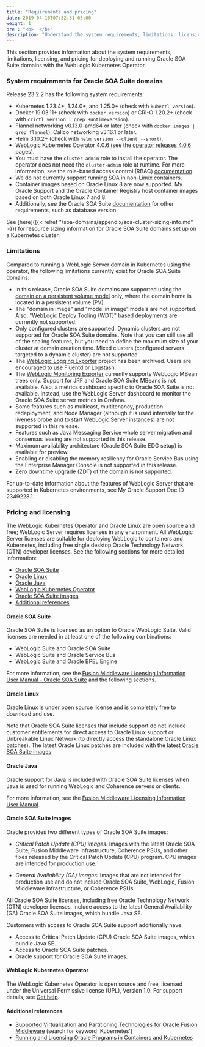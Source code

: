```yaml
---
title: "Requirements and pricing"
date: 2019-04-18T07:32:31-05:00
weight: 1
pre : "<b>  </b>"
description: "Understand the system requirements, limitations, licensing, and pricing for deploying and running Oracle SOA Suite domains with the WebLogic Kubernetes Operator, including the SOA cluster sizing."
---
```


This section provides information about the system requirements, limitations, licensing, and pricing for deploying and running Oracle SOA Suite domains with the WebLogic Kubernetes Operator.

### System requirements for Oracle SOA Suite domains

Release 23.2.2 has the following system requirements:

* Kubernetes 1.23.4+, 1.24.0+, and 1.25.0+ (check with `kubectl version`).
* Docker 19.03.11+ (check with `docker version`) or CRI-O 1.20.2+ (check with `crictl version | grep RuntimeVersion`).
* Flannel networking v0.13.0-amd64 or later (check with `docker images | grep flannel`), Calico networking v3.16.1 or later.
* Helm 3.10.2+ (check with `helm version --client --short`).
* WebLogic Kubernetes Operator 4.0.6 (see the [operator releases 4.0.6](https://github.com/oracle/weblogic-kubernetes-operator/releases/tag/v4.0.6) pages).
* You must have the `cluster-admin` role to install the operator. The operator does not need the `cluster-admin` role at runtime.
  For more information, see the role-based access control (RBAC) [documentation](https://oracle.github.io/weblogic-kubernetes-operator/security/rbac/).
* We do not currently support running SOA in non-Linux containers.
* Container images based on Oracle Linux 8 are now supported. My Oracle Support and the Oracle Container Registry host container images based on both Oracle Linux 7 and 8.
* Additionally, see the Oracle SOA Suite [documentation](https://docs.oracle.com/en/middleware/fusion-middleware/12.2.1.4/insoa/preparing-install-and-configure-product.html#GUID-E2D4D481-BE80-4600-8078-FD9C03A30210) for other requirements, such as database version.

See [here]({{< relref "/soa-domains/appendix/soa-cluster-sizing-info.md" >}}) for resource sizing information for Oracle SOA Suite domains set up on a Kubernetes cluster.

### Limitations

Compared to running a WebLogic Server domain in Kubernetes using the operator, the
following limitations currently exist for Oracle SOA Suite domains:

* In this release, Oracle SOA Suite domains are supported using the
[domain on a persistent volume model](https://oracle.github.io/weblogic-kubernetes-operator/managing-domains/choosing-a-model/) only, where the domain home is located in a persistent volume (PV).
* The "domain in image" and "model in image" models are not supported. Also, "WebLogic Deploy Tooling (WDT)" based deployments are currently not supported.   
* Only configured clusters are supported.  Dynamic clusters are not supported for
  Oracle SOA Suite domains.  Note that you can still use all of the scaling features,
  but you need to define the maximum size of your cluster at domain creation time. Mixed clusters (configured servers targeted to a dynamic cluster) are not supported.
* The [WebLogic Logging Exporter](https://github.com/oracle/weblogic-logging-exporter) project has been archived. Users are encouraged to use Fluentd or Logstash.
* The [WebLogic Monitoring Exporter](https://github.com/oracle/weblogic-monitoring-exporter) currently supports WebLogic MBean trees only. Support for JRF and Oracle SOA Suite MBeans is not available. Also, a metrics dashboard specific to Oracle SOA Suite is not available. Instead, use the WebLogic Server dashboard to monitor the Oracle SOA Suite server metrics in Grafana.
* Some features such as multicast, multitenancy, production redeployment, and Node Manager (although it is used internally for the liveness probe and to start WebLogic Server instances) are not supported in this release.
* Features such as Java Messaging Service whole server migration and consensus leasing are not supported in this release.
* Maximum availability architecture (Oracle SOA Suite EDG setup) is available for preview.
* Enabling or disabling the memory resiliency for Oracle Service Bus using the Enterprise Manager Console is not supported in this release.
* Zero downtime upgrade (ZDT) of the domain is not supported.

For up-to-date information about the features of WebLogic Server that are supported in Kubernetes environments, see My Oracle Support Doc ID 2349228.1.

### Pricing and licensing

The WebLogic Kubernetes Operator and Oracle Linux are open source and free; WebLogic Server requires licenses in any environment. All WebLogic Server licenses are suitable for deploying WebLogic to containers and Kubernetes, including free single desktop Oracle Technology Network (OTN) developer licenses. See the following sections for more detailed information:

- [Oracle SOA Suite](#oracle-soa-suite)
- [Oracle Linux](#oracle-linux)
- [Oracle Java](#oracle-java)
- [WebLogic Kubernetes Operator](#weblogic-kubernetes-operator)
- [Oracle SOA Suite images](#oracle-soa-suite-images)
- [Additional references](#additional-references)

#### Oracle SOA Suite

Oracle SOA Suite is licensed as an option to Oracle WebLogic Suite. Valid licenses are needed in at least one of the following combinations:
- WebLogic Suite and Oracle SOA Suite
- WebLogic Suite and Oracle Service Bus
- WebLogic Suite and Oracle BPEL Engine

For more information, see the [Fusion Middleware Licensing Information User Manual - Oracle SOA Suite](https://docs.oracle.com/en/middleware/fusion-middleware/fmwlc/oracle-fusion-middleware-options.html#GUID-19E4223F-1F98-433E-BC7C-2BAC2568964F) and the following sections.

#### Oracle Linux

Oracle Linux is under open source license and is completely free to download and use.

Note that Oracle SOA Suite licenses that include support do not include customer entitlements for direct access to Oracle Linux support or Unbreakable Linux Network (to directly access the standalone Oracle Linux patches). The latest Oracle Linux patches are included with the latest [Oracle SOA Suite images]().

#### Oracle Java

Oracle support for Java is included with Oracle SOA Suite licenses when Java is used for running WebLogic and Coherence servers or clients.

For more information, see the [Fusion Middleware Licensing Information User Manual](https://docs.oracle.com/en/middleware/fusion-middleware/fmwlc/oracle-fusion-middleware.html#GUID-4980E65A-22C8-429D-81C5-86223C362E78).

#### Oracle SOA Suite images

Oracle provides two different types of Oracle SOA Suite images:

- _Critical Patch Update (CPU) images:_
  Images with the latest Oracle SOA Suite, Fusion Middleware Infrastructure, Coherence PSUs, and other fixes released by the Critical Patch Update (CPU) program. CPU images are intended for production use.

- _General Availability (GA) images:_
  Images that are not intended for production use and do not include Oracle SOA Suite, WebLogic, Fusion Middleware Infrastructure, or Coherence PSUs.

All Oracle SOA Suite licenses, including free Oracle Technology Network (OTN) developer licenses, include access to the latest General Availability (GA) Oracle SOA Suite images, which bundle Java SE.

Customers with access to Oracle SOA Suite support additionally have:

- Access to Critical Patch Update (CPU) Oracle SOA Suite images, which bundle Java SE.
- Access to Oracle SOA Suite patches.
- Oracle support for Oracle SOA Suite images.

#### WebLogic Kubernetes Operator

The WebLogic Kubernetes Operator is open source and free, licensed under the Universal Permissive license (UPL), Version 1.0. For support details, see [Get help](https://oracle.github.io/weblogic-kubernetes-operator/introduction/get-help/).

#### Additional references

- [Supported Virtualization and Partitioning Technologies for Oracle Fusion Middleware](https://www.oracle.com/middleware/technologies/ias/oracleas-supported-virtualization.html) (search for keyword 'Kubernetes')
- [Running and Licensing Oracle Programs in Containers and Kubernetes](https://www.oracle.com/a/tech/docs/running-and-licensing-programs-in-containers-and-kubernetes.pdf)
